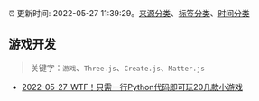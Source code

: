 :alarm_clock: 更新时间: 2022-05-27 11:39:29。[来源分类](../README.md)、[标签分类](../TAGS.md)、[时间分类](../TIMELINE.md)

## 游戏开发


> 关键字：`游戏`、`Three.js`、`Create.js`、`Matter.js`



- [2022-05-27-WTF！只需一行Python代码即可玩20几款小游戏](https://toutiao.io/k/2odr80w) 